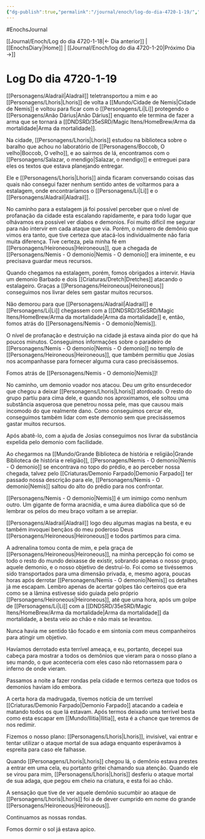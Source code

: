 ```yaml
---
{"dg-publish":true,"permalink":"/journal/enoch/log-do-dia-4720-1-19/","dgHomeLink":true,"dgPassFrontmatter":false}
---
```


#EnochsJournal 

[[Journal/Enoch/Log do dia 4720-1-18|<- Dia anterior]] | [[EnochsDiary|Home]] | [[Journal/Enoch/log do dia 4720-1-20|Próximo Dia ->]]

# Log Do dia 4720-1-19
[[Personagens/Aladrail|Aladrail]] teletransportou a mim e ao [[Personagens/Lhoris|Lhoris]] de volta a [[Mundo/Cidade de Nemis|Cidade de Nemis]] e voltou para ficar com o [[Personagens/Li|Li]] protegendo o [[Personagens/Anão Dárius|Anão Dárius]] enquanto ele termina de fazer a arma que se tornará a [[DNDSRD/35eSRD/Magic Itens/HomeBrew/Arma da mortalidade|Arma da mortalidade]].

Na cidade, [[Personagens/Lhoris|Lhoris]] estudou na biblioteca sobre o baralho que achou no laboratório de [[Personagens/Boccob, O velho|Boccob, O velho]], e ao sairmos de lá, encontramos com o [[Personagens/Salazar, o mendigo|Salazar, o mendigo]] e entreguei para eles os textos que estava planejando entregar.

Ele e [[Personagens/Lhoris|Lhoris]] ainda ficaram conversando coisas das quais não consegui fazer nenhum sentido antes de voltarmos para a estalagem, onde encontraríamos o [[Personagens/Li|Li]] e o [[Personagens/Aladrail|Aladrail]].

No caminho para a estalagem já foi possível perceber que o nível de profanação da cidade esta escalando rapidamente, e para todo lugar que olhávamos era possível ver diabos e demonios. Foi muito difícil me segurar para não intervir em cada ataque que via. Porém, o número de demônio que vimos era tanto, que tive certeza que atacá-los individualmente não faria muita diferença. Tive certeza, pela minha fé em [[Personagens/Heironeous|Heironeous]], que a chegada de [[Personagens/Nemis - O demonio|Nemis - O demonio]] era iminente, e eu precisava guardar meus recursos.

Quando chegamos na estalagem, porém, fomos obrigados a intervir. Havia um demonio Barbado e dois [[Criaturas/Dretch|Dretches]] atacando o estalageiro. Graças a [[Personagens/Heironeous|Heironeous]] conseguimos nos livrar deles sem gastar muitos recursos.

Não demorou para que [[Personagens/Aladrail|Aladrail]] e [[Personagens/Li|Li]] chegassem com a [[DNDSRD/35eSRD/Magic Itens/HomeBrew/Arma da mortalidade|Arma da mortalidade]] e, então, fomos atrás do [[Personagens/Nemis - O demonio|Nemis]].

O nível de profanação e destruição na cidade já estava ainda pior do que há poucos minutos.
Conseguimos informações sobre o paradeiro de [[Personagens/Nemis - O demonio|Nemis - O demonio]] no templo de [[Personagens/Heironeous|Heironeous]], que também permitiu que Josias nos acompanhasse para fornecer alguma cura caso precisássemos.

Fomos atrás de [[Personagens/Nemis - O demonio|Nemis]]!

No caminho, um demonio voador nos atacou.
Deu um grito ensurdecedor que chegou a deixar [[Personagens/Lhoris|Lhoris]] atordoado. O resto do grupo partiu para cima dele, e quando nos aproximamos, ele soltou uma substância asquerosa que penetrou nossa pele, mas que causou mais incomodo do que realmente dano.
Como conseguimos cercar ele, conseguimos também lidar com este demonio sem que precisássemos gastar muitos recursos.

Após abatê-lo, com a ajuda de Josias conseguimos nos livrar da substância expelida pelo demonio com facilidade.

Ao chegarmos na [[Mundo/Grande Biblioteca de história e religião|Grande Biblioteca de história e religião]], [[Personagens/Nemis - O demonio|Nemis - O demonio]] se encontrava no topo do prédio, e ao perceber nossa chegada, talvez pelo [[Criaturas/Demonio Farpado|Demonio Farpado]] ter passado nossa descrição para ele, [[Personagens/Nemis - O demonio|Nemis]] saltou do alto do prédio para nos confrontar.

[[Personagens/Nemis - O demonio|Nemis]] é um inimigo como nenhum outro. Um gigante de forma aracnídia, e uma áurea diabólica que só de lembrar os pelos do meu braço voltam a se arrepiar.

[[Personagens/Aladrail|Aladrail]] logo deu algumas magias na besta, e eu também invoquei bençãos do meu poderoso Deus [[Personagens/Heironeous|Heironeous]] e todos partimos para cima.

A adrenalina tomou conta de mim, e pela graça de [[Personagens/Heironeous|Heironeous]], na minha percepção foi como se todo o resto do mundo deixasse de existir, sobrando apenas o nosso grupo, aquele demonio, e o nosso objetivo de destruí-lo. Foi como se tivéssemos sido transportados para uma dimensão privada, e, mesmo agora, poucas horas após derrotar [[Personagens/Nemis - O demonio|Nemis]] os detalhes já me escapam. Lembro apenas de acertar golpes tão certeiros que era como se a lâmina estivesse sido guiada pelo próprio [[Personagens/Heironeous|Heironeous]], até que uma hora, após um golpe de [[Personagens/Li|Li]] com a [[DNDSRD/35eSRD/Magic Itens/HomeBrew/Arma da mortalidade|Arma da mortalidade]] da mortalidade, a besta veio ao chão e não mais se levantou.

Nunca havia me sentido tão focado e em sintonia com meus companheiros para atingir um objetivo. 

Havíamos derrotado esta terrível ameaça, e eu, portanto, decepei sua cabeça para mostrar a todos os demônios que vieram para o nosso plano a seu mando, o que aconteceria com eles caso não retornassem para o inferno de onde vieram.

Passamos a noite a fazer rondas pela cidade e termos certeza que todos os demonios haviam ido embora.

A certa hora da madrugada, tivemos notícia de um terrível [[Criaturas/Demonio Farpado|Demonio Farpado]] atacando a cadeia e matando todos os que lá estavam. Após termos deixado uma terrível besta como esta escapar em [[Mundo/Ilitia|Ilitia]], esta é a chance que teremos de nos redimir.

Fizemos o nosso plano: [[Personagens/Lhoris|Lhoris]], invisível, vai entrar e tentar utilizar o ataque mortal de sua adaga enquanto esperávamos à espreita para caso ele falhasse.

Quando [[Personagens/Lhoris|Lhoris]] chegou lá, o demônio estava prestes a entrar em uma cela, eu portanto gritei chamando sua atenção.
Quando ele se virou para mim, [[Personagens/Lhoris|Lhoris]] desferiu o ataque mortal de sua adaga, que pegou em cheio na criatura, e esta foi ao chão.

A sensação que tive de ver aquele demônio sucumbir ao ataque de [[Personagens/Lhoris|Lhoris]] foi a de dever cumprido em nome do grande [[Personagens/Heironeous|Heironeous]].

Continuamos as nossas rondas.

Fomos dormir o sol já estava apico.
